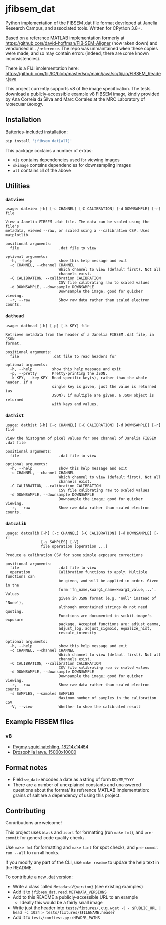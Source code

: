 # jfibsem_dat

Python implementation of the FIBSEM .dat file format developed at Janelia Research Campus, and associated tools.
Written for CPython 3.8+.

Based on a reference MATLAB implementation formerly at https://github.com/david-hoffman/FIB-SEM-Aligner (now taken down) and vendorised in `./reference`.
The repo was unmaintained when these copies were made, and so may contain errors (indeed, there are some known inconsistencies).

There is a FIJI implementation here: https://github.com/fiji/IO/blob/master/src/main/java/sc/fiji/io/FIBSEM_Reader.java

This project currently supports v8 of the image specification.
The tests download a publicly-accessible example v8 FIBSEM image,
kindly provided by Ana Correia da Silva and Marc Corrales at the MRC Laboratory of Molecular Biology.

## Installation

Batteries-included installation:

```sh
pip install 'jfibsem_dat[all]'
```

This package contains a number of extras:

- `vis` contains dependencies used for viewing images
- `skimage` contains dependencies for downsampling images
- `all` contains all of the above

## Utilities

### `datview`

```_datview
usage: datview [-h] [-c CHANNEL] [-C CALIBRATION] [-d DOWNSAMPLE] [-r] file

View a Janelia FIBSEM .dat file. The data can be scaled using the file's
metadata, viewed --raw, or scaled using a --calibration CSV. Uses matplotlib.

positional arguments:
  file                  .dat file to view

optional arguments:
  -h, --help            show this help message and exit
  -c CHANNEL, --channel CHANNEL
                        Which channel to view (default first). Not all
                        channels exist.
  -C CALIBRATION, --calibration CALIBRATION
                        CSV file calibrating raw to scaled values
  -d DOWNSAMPLE, --downsample DOWNSAMPLE
                        Downsample the image; good for quicker viewing.
  -r, --raw             Show raw data rather than scaled electron counts.
```

### `dathead`

```_dathead
usage: dathead [-h] [-p] [-k KEY] file

Retrieve metadata from the header of a Janelia FIBSEM .dat file, in JSON
format.

positional arguments:
  file               .dat file to read headers for

optional arguments:
  -h, --help         show this help message and exit
  -p, --pretty       Pretty-printing the JSON.
  -k KEY, --key KEY  Read specific key(s), rather than the whole header. If a
                     single key is given, just the value is returned (as
                     JSON); if multiple are given, a JSON object is returned
                     with keys and values.
```

### `dathist`

```_dathist
usage: dathist [-h] [-c CHANNEL] [-C CALIBRATION] [-d DOWNSAMPLE] [-r] file

View the histogram of pixel values for one channel of Janelia FIBSEM .dat file

positional arguments:
  file                  .dat file to view

optional arguments:
  -h, --help            show this help message and exit
  -c CHANNEL, --channel CHANNEL
                        Which channel to view (default first). Not all
                        channels exist.
  -C CALIBRATION, --calibration CALIBRATION
                        CSV file calibrating raw to scaled values
  -d DOWNSAMPLE, --downsample DOWNSAMPLE
                        Downsample the image; good for quicker viewing.
  -r, --raw             Show raw data rather than scaled electron counts.
```

### `datcalib`

```_datcalib
usage: datcalib [-h] [-c CHANNEL] [-C CALIBRATION] [-d DOWNSAMPLE] [-r]
                [-s SAMPLES] [-V]
                file operation [operation ...]

Produce a calibration CSV for some simple exposure corrections

positional arguments:
  file                  .dat file to view
  operation             Calibration functions to apply. Multiple functions can
                        be given, and will be applied in order. Given in the
                        form 'fn_name,kwarg1_name=kwarg1_value,...'. Values
                        given in JSON format (e.g. 'null' instead of 'None'),
                        although uncontained strings do not need quoting.
                        Functions are documented in scikit-image's exposure
                        package. Accepted functions are: adjust_gamma,
                        adjust_log, adjust_sigmoid, equalize_hist,
                        rescale_intensity

optional arguments:
  -h, --help            show this help message and exit
  -c CHANNEL, --channel CHANNEL
                        Which channel to view (default first). Not all
                        channels exist.
  -C CALIBRATION, --calibration CALIBRATION
                        CSV file calibrating raw to scaled values
  -d DOWNSAMPLE, --downsample DOWNSAMPLE
                        Downsample the image; good for quicker viewing.
  -r, --raw             Show raw data rather than scaled electron counts.
  -s SAMPLES, --samples SAMPLES
                        Maximum number of samples in the calibration CSV
  -V, --view            Whether to show the calibrated result
```

## Example FIBSEM files

### v8

- [Pygmy squid hatchling, 18214x14464](https://neurophyla.mrc-lmb.cam.ac.uk/share/fibsem_example/FIBdeSEMAna_21-12-26_005024_0-0-0.dat)
- [Drosophila larva, 15000x10000](https://neurophyla.mrc-lmb.cam.ac.uk/share/fibsem_example/Merlin-6281_19-08-09_120426_0-0-0.dat)

## Format notes

- Field `sw_date` encodes a date as a string of form `DD/MM/YYYY`
- There are a number of unexplained constants and unanswered questions about the format/ its reference MATLAB implementation: grains of salt are a dependency of using this project.

## Contributing

Contributions are welcome!

This project uses `black` and `isort` for formatting (run `make fmt`), and `pre-commit` for general code quality checks.

Use `make fmt` for formatting and `make lint` for spot checks, and `pre-commit run --all` to run all hooks.

If you modify any part of the CLI, use `make readme` to update the help text in the README.

To contribute a new .dat version:

- Write a class called `MetadataV{version}` (see existing examples)
- Add it to `jfibsem_dat.read.METADATA_VERSIONS`
- Add to this README a publicly-accessible URL to an example
  - Ideally this would be a fairly small image
- Write just the header into `tests/fixtures/`, e.g. `wget -O - $PUBLIC_URL | head -c 1024 > tests/fixtures/$FILENAME.header`
- Add it to `tests/conftest.py::HEADER_PATHS`
